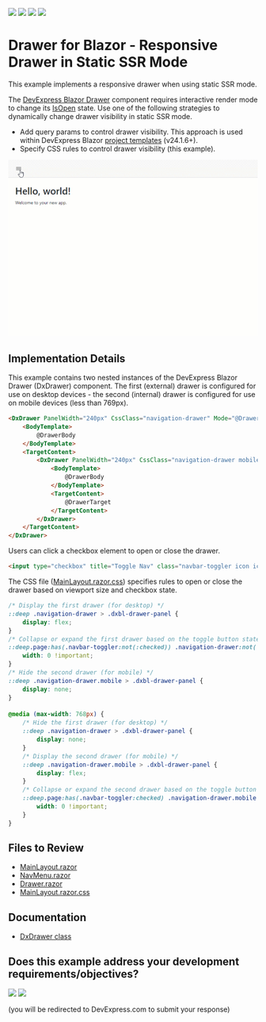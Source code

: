 <!-- default badges list -->
![](https://img.shields.io/endpoint?url=https://codecentral.devexpress.com/api/v1/VersionRange/848649591/24.1.3%2B)
[![](https://img.shields.io/badge/Open_in_DevExpress_Support_Center-FF7200?style=flat-square&logo=DevExpress&logoColor=white)](https://supportcenter.devexpress.com/ticket/details/T1250630)
[![](https://img.shields.io/badge/📖_How_to_use_DevExpress_Examples-e9f6fc?style=flat-square)](https://docs.devexpress.com/GeneralInformation/403183)
[![](https://img.shields.io/badge/💬_Leave_Feedback-feecdd?style=flat-square)](#does-this-example-address-your-development-requirementsobjectives)
<!-- default badges end -->
# Drawer for Blazor - Responsive Drawer in Static SSR Mode

This example implements a responsive drawer when using static SSR mode.

The [DevExpress Blazor Drawer](https://docs.devexpress.com/Blazor/DevExpress.Blazor.DxDrawer) component requires interactive render mode to change its [IsOpen](https://docs.devexpress.com/Blazor/DevExpress.Blazor.DxDrawer.IsOpen) state. Use one of the following strategies to dynamically change drawer visibility in static SSR mode.

* Add query params to control drawer visibility. This approach is used within DevExpress Blazor [project templates](https://docs.devexpress.com/Blazor/401057/get-started?v=24.2#devexpress-project-templates) (v24.1.6+). 
* Specify CSS rules to control drawer visibility (this example).
  
![Responsive Drawer](drawer.gif)

## Implementation Details

This example contains two nested instances of the DevExpress Blazor Drawer (DxDrawer) component. The first (external) drawer is configured for use on desktop devices - the second (internal) drawer is configured for use on mobile devices (less than 769px).

```html
<DxDrawer PanelWidth="240px" CssClass="navigation-drawer" Mode="@DrawerMode.Shrink" IsOpen="@true" >
    <BodyTemplate>
        @DrawerBody
    </BodyTemplate>
    <TargetContent>
        <DxDrawer PanelWidth="240px" CssClass="navigation-drawer mobile" Mode="@DrawerMode.Overlap" IsOpen="@true">
            <BodyTemplate>
                @DrawerBody
            </BodyTemplate>
            <TargetContent>
                @DrawerTarget
            </TargetContent>
        </DxDrawer>
    </TargetContent>
</DxDrawer>
```

Users can click a checkbox element to open or close the drawer.

```html
<input type="checkbox" title="Toggle Nav" class="navbar-toggler icon icon-menu menu-button" checked />
```

The CSS file ([MainLayout.razor.css](./CS/DxDrawerExample/Components/Layout/MainLayout.razor.css)) specifies rules to open or close the drawer based on viewport size and checkbox state.

```css
/* Display the first drawer (for desktop) */
::deep .navigation-drawer > .dxbl-drawer-panel {
    display: flex;
}
/* Collapse or expand the first drawer based on the toggle button state */
::deep.page:has(.navbar-toggler:not(:checked)) .navigation-drawer:not(.mobile) > .dxbl-drawer-panel {
    width: 0 !important;
}
/* Hide the second drawer (for mobile) */
::deep .navigation-drawer.mobile > .dxbl-drawer-panel {
    display: none;
}

@media (max-width: 768px) {
    /* Hide the first drawer (for desktop) */
    ::deep .navigation-drawer > .dxbl-drawer-panel {
        display: none;
    }
    /* Display the second drawer (for mobile) */
    ::deep .navigation-drawer.mobile > .dxbl-drawer-panel {
        display: flex;
    }
    /* Collapse or expand the second drawer based on the toggle button state */
    ::deep.page:has(.navbar-toggler:checked) .navigation-drawer.mobile > .dxbl-drawer-panel {
        width: 0 !important;
    }
}
```

## Files to Review

* [MainLayout.razor](./CS/DxDrawerExample/Components/Layout/MainLayout.razor)
* [NavMenu.razor](./CS/DxDrawerExample/Components/Layout/NavMenu.razor)
* [Drawer.razor](./CS/DxDrawerExample/Components/Layout/Drawer.razor)
* [MainLayout.razor.css](./CS/DxDrawerExample/Components/Layout/MainLayout.razor.css)

## Documentation

- [DxDrawer class](https://docs.devexpress.com/Blazor/DevExpress.Blazor.DxDrawer)

<!-- feedback -->
## Does this example address your development requirements/objectives?

[<img src="https://www.devexpress.com/support/examples/i/yes-button.svg"/>](https://www.devexpress.com/support/examples/survey.xml?utm_source=github&utm_campaign=blazor-drawer-static-ssr&~~~was_helpful=yes) [<img src="https://www.devexpress.com/support/examples/i/no-button.svg"/>](https://www.devexpress.com/support/examples/survey.xml?utm_source=github&utm_campaign=blazor-drawer-static-ssr&~~~was_helpful=no)

(you will be redirected to DevExpress.com to submit your response)
<!-- feedback end -->
